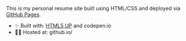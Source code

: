 This is my personal resume site built using HTML/CSS and deployed via [GitHub Pages](https://pages.github.com/).

- ✨ Built with: [HTML5 UP](https://html5up.net/) and codepen.io 
- 🧑‍💻 Hosted at: github.io/ 
